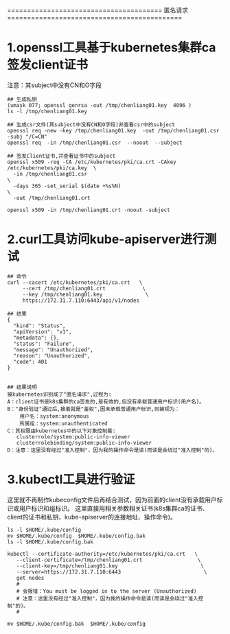 
======================================= 匿名请求 ============================================

# 1.openssl工具基于kubernetes集群ca签发client证书
注意：其subject中没有CN和O字段
```
## 生成私钥
(umask 077; openssl genrsa -out /tmp/chenliang01.key  4096 )
ls -l /tmp/chenliang01.key

## 生成csr文件(其subject中没有CN和O字段)并查看csr中的subject
openssl req -new -key /tmp/chenliang01.key  -out /tmp/chenliang01.csr  -subj "/C=CN"
openssl req  -in /tmp/chenliang01.csr  --noout  --subject

## 签发Client证书,并查看证书中的subject
openssl x509 -req -CA /etc/kubernetes/pki/ca.crt -CAkey /etc/kubernetes/pki/ca.key  \
  -in /tmp/chenliang01.csr                                                          \
  -days 365 -set_serial $(date +%s%N)                                               \
  -out /tmp/chenliang01.crt

openssl x509 -in /tmp/chenliang01.crt -noout -subject
```

# 2.curl工具访问kube-apiserver进行测试
```
## 命令
curl --cacert /etc/kubernetes/pki/ca.crt   \
     --cert /tmp/chenliang01.crt            \
     --key /tmp/chenliang01.key              \
     https://172.31.7.110:6443/api/v1/nodes

## 结果
{
  "kind": "Status",
  "apiVersion": "v1",
  "metadata": {},
  "status": "Failure",
  "message": "Unauthorized",
  "reason": "Unauthorized",
  "code": 401
}


## 结果说明
被kubernetes识别成了"匿名请求",过程为:
A：client证书是k8s集群的ca签发的,是有效的,但没有承载普通用户标识(用户名)。
B："身份验证"通过后,接着就是"鉴权",因未承载普通用户标识,则被视为：
    用户名：system:anonymous
    所属组：system:unauthenticated
C：其权限由kubernetes中的以下对象控制着:
   clusterrole/system:public-info-viewer
   clusterrolebinding/system:public-info-viewer  
D：注意：这里没有经过"准入控制"，因为我的操作命令是读(而读是会绕过"准入控制"的)。
```

# 3.kubectl工具进行验证
这里就不再制作kubeconfig文件后再结合测试，因为前面的client没有承载用户标识或用户标识和组标识。
这里直接用相关参数相关证书(k8s集群ca的证书、client的证书和私钥、kube-apiserver的连接地址、操作命令)。
```
ls -l $HOME/.kube/config
mv $HOME/.kube/config  $HOME/.kube/config.bak
ls -l $HOME/.kube/config.bak

kubectl --certificate-authority=/etc/kubernetes/pki/ca.crt   \
   --client-certificate=/tmp/chenliang01.crt                  \
   --client-key=/tmp/chenliang01.key                           \
   --server=https://172.31.7.110:6443                           \
   get nodes
   #
   # 会报错：You must be logged in to the server (Unauthorized)
   # 注意：这里没有经过"准入控制"，因为我的操作命令是读(而读是会绕过"准入控制"的)。
   #

mv $HOME/.kube/config.bak  $HOME/.kube/config
```
